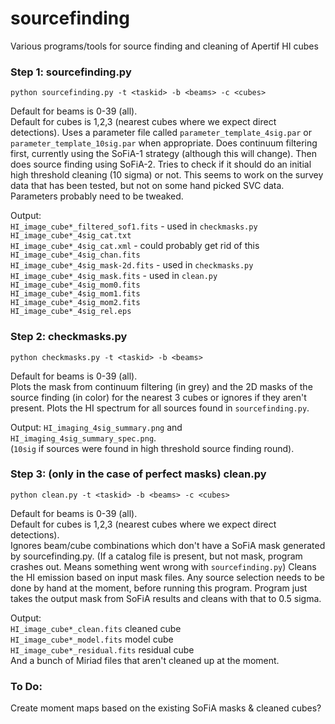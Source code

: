 # sourcefinding
Various programs/tools for source finding and cleaning of Apertif HI cubes


### Step 1: sourcefinding.py
```
python sourcefinding.py -t <taskid> -b <beams> -c <cubes>
```
Default for beams is 0-39 (all).  
Default for cubes is 1,2,3 (nearest cubes where we expect direct detections).
Uses a parameter file called `parameter_template_4sig.par` or `parameter_template_10sig.par` when appropriate.
Does continuum filtering first, currently using the SoFiA-1 strategy (although this will change).  Then does source finding using SoFiA-2.
Tries to check if it should do an initial high threshold cleaning (10 sigma) or not.  This seems to work on the survey data that has been tested, but not on some hand picked SVC data. 
Parameters probably need to be tweaked.

Output:  
`HI_image_cube*_filtered_sof1.fits` - used in `checkmasks.py`  
`HI_image_cube*_4sig_cat.txt`  
`HI_image_cube*_4sig_cat.xml` - could probably get rid of this  
`HI_image_cube*_4sig_chan.fits`  
`HI_image_cube*_4sig_mask-2d.fits` - used in `checkmasks.py`  
`HI_image_cube*_4sig_mask.fits` - used in `clean.py`  
`HI_image_cube*_4sig_mom0.fits`  
`HI_image_cube*_4sig_mom1.fits`  
`HI_image_cube*_4sig_mom2.fits`  
`HI_image_cube*_4sig_rel.eps `  

### Step 2: checkmasks.py
```
python checkmasks.py -t <taskid> -b <beams>
```
Default for beams is 0-39 (all).  
Plots the mask from continuum filtering (in grey) and the 2D masks of the source finding (in color) for the nearest 3 cubes or ignores if they aren't present.
Plots the HI spectrum for all sources found in `sourcefinding.py`.

Output: `HI_imaging_4sig_summary.png` and `HI_imaging_4sig_summary_spec.png`.  
(`10sig` if sources were found in high threshold source finding round).

### Step 3: (only in the case of perfect masks) clean.py
```
python clean.py -t <taskid> -b <beams> -c <cubes>
```
Default for beams is 0-39 (all).  
Default for cubes is 1,2,3 (nearest cubes where we expect direct detections).  
Ignores beam/cube combinations which don't have a SoFiA mask generated by sourcefinding.py.  (If a catalog file is present, but not mask, program crashes out.  Means something went wrong with `sourcefinding.py`)
Cleans the HI emission based on input mask files.  Any source selection needs to be done by hand at the moment, before running this program.  Program just takes the output mask from SoFiA results and cleans with that to 0.5 sigma.

Output:  
`HI_image_cube*_clean.fits` cleaned cube  
`HI_image_cube*_model.fits` model cube  
`HI_image_cube*_residual.fits` residual cube  
And a bunch of Miriad files that aren't cleaned up at the moment.  

### To Do:
Create moment maps based on the existing SoFiA masks & cleaned cubes?
